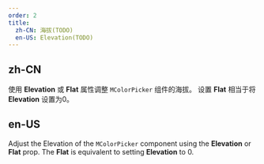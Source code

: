 ```yaml
---
order: 2
title:
  zh-CN: 海拔(TODO)
  en-US: Elevation(TODO)
---
```


## zh-CN

使用 **Elevation** 或 **Flat** 属性调整 `MColorPicker` 组件的海拔。 设置 **Flat** 相当于将 **Elevation** 设置为0。

## en-US

Adjust the Elevation of the `MColorPicker` component using the **Elevation** or **Flat** prop. The **Flat** is
equivalent to setting **Elevation** to 0.
